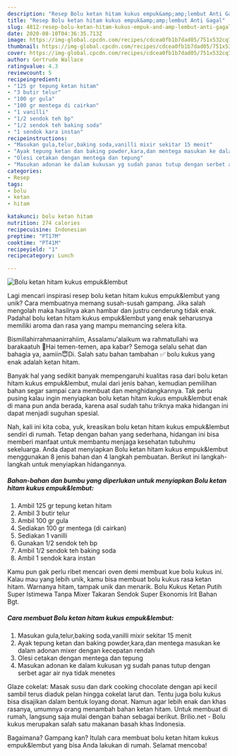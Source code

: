 ```yaml
---
description: "Resep Bolu ketan hitam kukus empuk&amp;amp;lembut Anti Gagal"
title: "Resep Bolu ketan hitam kukus empuk&amp;amp;lembut Anti Gagal"
slug: 4812-resep-bolu-ketan-hitam-kukus-empuk-and-amp-lembut-anti-gagal
date: 2020-08-10T04:36:35.713Z
image: https://img-global.cpcdn.com/recipes/cdcea0fb1b7dad05/751x532cq70/bolu-ketan-hitam-kukus-empuklembut-foto-resep-utama.jpg
thumbnail: https://img-global.cpcdn.com/recipes/cdcea0fb1b7dad05/751x532cq70/bolu-ketan-hitam-kukus-empuklembut-foto-resep-utama.jpg
cover: https://img-global.cpcdn.com/recipes/cdcea0fb1b7dad05/751x532cq70/bolu-ketan-hitam-kukus-empuklembut-foto-resep-utama.jpg
author: Gertrude Wallace
ratingvalue: 4.3
reviewcount: 5
recipeingredient:
- "125 gr tepung ketan hitam"
- "3 butir telur"
- "100 gr gula"
- "100 gr mentega di cairkan"
- "1 vanilli"
- "1/2 sendok teh bp"
- "1/2 sendok teh baking soda"
- "1 sendok kara instan"
recipeinstructions:
- "Masukan gula,telur,baking soda,vanilli mixir sekitar 15 menit"
- "Ayak tepung ketan dan baking powder,kara,dan mentega masukan ke dalam adonan mixer dengan kecepatan rendah"
- "Olesi cetakan dengan mentega dan tepung"
- "Masukan adonan ke dalam kukusan yg sudah panas tutup dengan serbet agar air nya tidak menetes"
categories:
- Resep
tags:
- bolu
- ketan
- hitam

katakunci: bolu ketan hitam 
nutrition: 274 calories
recipecuisine: Indonesian
preptime: "PT17M"
cooktime: "PT41M"
recipeyield: "1"
recipecategory: Lunch

---
```



![Bolu ketan hitam kukus empuk&amp;lembut](https://img-global.cpcdn.com/recipes/cdcea0fb1b7dad05/751x532cq70/bolu-ketan-hitam-kukus-empuklembut-foto-resep-utama.jpg)

Lagi mencari inspirasi resep bolu ketan hitam kukus empuk&amp;lembut yang unik? Cara membuatnya memang susah-susah gampang. Jika salah mengolah maka hasilnya akan hambar dan justru cenderung tidak enak. Padahal bolu ketan hitam kukus empuk&amp;lembut yang enak seharusnya memiliki aroma dan rasa yang mampu memancing selera kita.

Bismillahirrahmaanirrahiim, Assalamu&#39;alaikum wa rahmatullahi wa barakaatuh 🙏Hai temen-temen, apa kabar? Semoga selalu sehat dan bahagia ya, aamiin😇Di. Salah satu bahan tambahan ✅ bolu kukus yang enak adalah ketan hitam.

Banyak hal yang sedikit banyak mempengaruhi kualitas rasa dari bolu ketan hitam kukus empuk&amp;lembut, mulai dari jenis bahan, kemudian pemilihan bahan segar sampai cara membuat dan menghidangkannya. Tak perlu pusing kalau ingin menyiapkan bolu ketan hitam kukus empuk&amp;lembut enak di mana pun anda berada, karena asal sudah tahu triknya maka hidangan ini dapat menjadi suguhan spesial.


Nah, kali ini kita coba, yuk, kreasikan bolu ketan hitam kukus empuk&amp;lembut sendiri di rumah. Tetap dengan bahan yang sederhana, hidangan ini bisa memberi manfaat untuk membantu menjaga kesehatan tubuhmu sekeluarga. Anda dapat menyiapkan Bolu ketan hitam kukus empuk&amp;lembut menggunakan 8 jenis bahan dan 4 langkah pembuatan. Berikut ini langkah-langkah untuk menyiapkan hidangannya.

<!--inarticleads1-->

##### Bahan-bahan dan bumbu yang diperlukan untuk menyiapkan Bolu ketan hitam kukus empuk&amp;lembut:

1. Ambil 125 gr tepung ketan hitam
1. Ambil 3 butir telur
1. Ambil 100 gr gula
1. Sediakan 100 gr mentega (di cairkan)
1. Sediakan 1 vanilli
1. Gunakan 1/2 sendok teh bp
1. Ambil 1/2 sendok teh baking soda
1. Ambil 1 sendok kara instan


Kamu pun gak perlu ribet mencari oven demi membuat kue bolu kukus ini. Kalau mau yang lebih unik, kamu bisa membuat bolu kukus rasa ketan hitam. Warnanya hitam, tampak unik dan menarik. Bolu Kukus Ketan Putih Super Istimewa Tanpa Mixer Takaran Sendok Super Ekonomis Irit Bahan Bgt. 

<!--inarticleads2-->

##### Cara membuat Bolu ketan hitam kukus empuk&amp;lembut:

1. Masukan gula,telur,baking soda,vanilli mixir sekitar 15 menit
1. Ayak tepung ketan dan baking powder,kara,dan mentega masukan ke dalam adonan mixer dengan kecepatan rendah
1. Olesi cetakan dengan mentega dan tepung
1. Masukan adonan ke dalam kukusan yg sudah panas tutup dengan serbet agar air nya tidak menetes


Glaze cokelat: Masak susu dan dark cooking chocolate dengan api kecil sambil terus diaduk pelan hingga cokelat larut dan. Tentu juga bolu kukus bisa disajikan dalam bentuk loyang donat. Namun agar lebih enak dan khas rasanya, umumnya orang menambah bahan ketan hitam. Untuk membuat di rumah, langsung saja mulai dengan bahan sebagai berikut. Brilio.net - Bolu kukus merupakan salah satu makanan basah khas Indonesia. 

Bagaimana? Gampang kan? Itulah cara membuat bolu ketan hitam kukus empuk&amp;lembut yang bisa Anda lakukan di rumah. Selamat mencoba!
